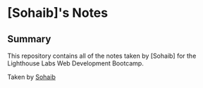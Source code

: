 # [Sohaib]'s Notes

## Summary 

This repository contains all of the notes taken by [Sohaib] for the Lighthouse Labs Web Development Bootcamp.


Taken by [Sohaib](https://github.com/Sohaib-GO)
